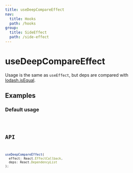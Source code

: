 ```yaml
---
title: useDeepCompareEffect
nav:
  title: Hooks
  path: /hooks
group:
  title: SideEffect
  path: /side-effect
---
```


# useDeepCompareEffect

<Tag lang="en-US" tags="ssr&crossPlatform"></Tag>

Usage is the same as `useEffect`, but deps are compared with [lodash.isEqual](https://lodash.com/docs/4.17.15#isEqual).

## Examples

### Default usage

<code src="./demo/demo1.tsx" />

## API

```typescript
useDeepCompareEffect(
  effect: React.EffectCallback,
  deps: React.DependencyList
);
```
